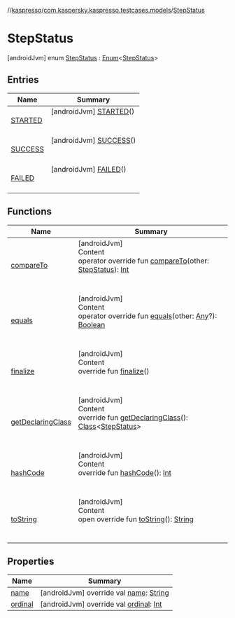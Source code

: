 //[kaspresso](../../index.md)/[com.kaspersky.kaspresso.testcases.models](../index.md)/[StepStatus](index.md)



# StepStatus  
 [androidJvm] enum [StepStatus](index.md) : [Enum](https://kotlinlang.org/api/latest/jvm/stdlib/kotlin/-enum/index.html)<[StepStatus](index.md)>    


## Entries  
  
|  Name|  Summary| 
|---|---|
| [STARTED](-s-t-a-r-t-e-d/index.md)|  [androidJvm] [STARTED](-s-t-a-r-t-e-d/index.md)()  <br>  <br>   <br>
| [SUCCESS](-s-u-c-c-e-s-s/index.md)|  [androidJvm] [SUCCESS](-s-u-c-c-e-s-s/index.md)()  <br>  <br>   <br>
| [FAILED](-f-a-i-l-e-d/index.md)|  [androidJvm] [FAILED](-f-a-i-l-e-d/index.md)()  <br>  <br>   <br>


## Functions  
  
|  Name|  Summary| 
|---|---|
| [compareTo](https://kotlinlang.org/api/latest/jvm/stdlib/kotlin/-enum/compare-to.html)| [androidJvm]  <br>Content  <br>operator override fun [compareTo](https://kotlinlang.org/api/latest/jvm/stdlib/kotlin/-enum/compare-to.html)(other: [StepStatus](index.md)): [Int](https://kotlinlang.org/api/latest/jvm/stdlib/kotlin/-int/index.html)  <br><br><br>
| [equals](https://kotlinlang.org/api/latest/jvm/stdlib/kotlin/-enum/equals.html)| [androidJvm]  <br>Content  <br>operator override fun [equals](https://kotlinlang.org/api/latest/jvm/stdlib/kotlin/-enum/equals.html)(other: [Any](https://kotlinlang.org/api/latest/jvm/stdlib/kotlin/-any/index.html)?): [Boolean](https://kotlinlang.org/api/latest/jvm/stdlib/kotlin/-boolean/index.html)  <br><br><br>
| [finalize](https://kotlinlang.org/api/latest/jvm/stdlib/kotlin/-enum/finalize.html)| [androidJvm]  <br>Content  <br>override fun [finalize](https://kotlinlang.org/api/latest/jvm/stdlib/kotlin/-enum/finalize.html)()  <br><br><br>
| [getDeclaringClass](https://kotlinlang.org/api/latest/jvm/stdlib/kotlin/-enum/get-declaring-class.html)| [androidJvm]  <br>Content  <br>override fun [getDeclaringClass](https://kotlinlang.org/api/latest/jvm/stdlib/kotlin/-enum/get-declaring-class.html)(): [Class](https://developer.android.com/reference/kotlin/java/lang/Class.html)<[StepStatus](index.md)>  <br><br><br>
| [hashCode](https://kotlinlang.org/api/latest/jvm/stdlib/kotlin/-enum/hash-code.html)| [androidJvm]  <br>Content  <br>override fun [hashCode](https://kotlinlang.org/api/latest/jvm/stdlib/kotlin/-enum/hash-code.html)(): [Int](https://kotlinlang.org/api/latest/jvm/stdlib/kotlin/-int/index.html)  <br><br><br>
| [toString](https://kotlinlang.org/api/latest/jvm/stdlib/kotlin/-enum/to-string.html)| [androidJvm]  <br>Content  <br>open override fun [toString](https://kotlinlang.org/api/latest/jvm/stdlib/kotlin/-enum/to-string.html)(): [String](https://kotlinlang.org/api/latest/jvm/stdlib/kotlin/-string/index.html)  <br><br><br>


## Properties  
  
|  Name|  Summary| 
|---|---|
| [name](index.md#com.kaspersky.kaspresso.testcases.models/StepStatus/name/#/PointingToDeclaration/)|  [androidJvm] override val [name](index.md#com.kaspersky.kaspresso.testcases.models/StepStatus/name/#/PointingToDeclaration/): [String](https://kotlinlang.org/api/latest/jvm/stdlib/kotlin/-string/index.html)   <br>
| [ordinal](index.md#com.kaspersky.kaspresso.testcases.models/StepStatus/ordinal/#/PointingToDeclaration/)|  [androidJvm] override val [ordinal](index.md#com.kaspersky.kaspresso.testcases.models/StepStatus/ordinal/#/PointingToDeclaration/): [Int](https://kotlinlang.org/api/latest/jvm/stdlib/kotlin/-int/index.html)   <br>

